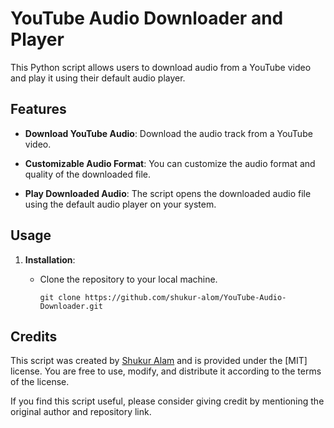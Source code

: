 # YouTube Audio Downloader and Player

This Python script allows users to download audio from a YouTube video and play it using their default audio player.

## Features

- **Download YouTube Audio**: Download the audio track from a YouTube video.

- **Customizable Audio Format**: You can customize the audio format and quality of the downloaded file.

- **Play Downloaded Audio**: The script opens the downloaded audio file using the default audio player on your system.

## Usage

1. **Installation**:

   - Clone the repository to your local machine.

     ```shell
     git clone https://github.com/shukur-alom/YouTube-Audio-Downloader.git
     ```

## Credits

This script was created by [Shukur Alam](https://github.com/shukur-alom) and is provided under the [MIT] license. You are free to use, modify, and distribute it according to the terms of the license.

If you find this script useful, please consider giving credit by mentioning the original author and repository link.
